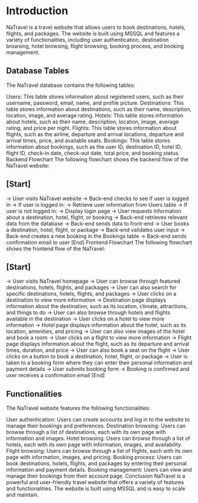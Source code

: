 # Introduction

NaTravel is a travel website that allows users to book destinations, hotels, flights, and packages. The website is built using MSSQL and features a variety of functionalities, including user authentication, destination browsing, hotel browsing, flight browsing, booking process, and booking management.

## Database Tables

The NaTravel database contains the following tables:

Users: This table stores information about registered users, such as their username, password, email, name, and profile picture.
Destinations: This table stores information about destinations, such as their name, description, location, image, and average rating.
Hotels: This table stores information about hotels, such as their name, description, location, image, average rating, and price per night.
Flights: This table stores information about flights, such as the airline, departure and arrival locations, departure and arrival times, price, and available seats.
Bookings: This table stores information about bookings, such as the user ID, destination ID, hotel ID, flight ID, check-in date, check-out date, total price, and booking status.
Backend Flowchart
The following flowchart shows the backend flow of the NaTravel website:

## [Start]

-> User visits NaTravel website
-> Back-end checks to see if user is logged in
-> If user is logged in:
-> Retrieve user information from Users table
-> If user is not logged in:
-> Display login page
-> User requests information about a destination, hotel, flight, or booking
-> Back-end retrieves relevant data from the database
-> Back-end sends data to front-end
-> User books a destination, hotel, flight, or package
-> Back-end validates user input
-> Back-end creates a new booking in the Bookings table
-> Back-end sends confirmation email to user
[End]
Frontend Flowchart
The following flowchart shows the frontend flow of the NaTravel:

## [Start]

-> User visits NaTravel homepage
-> User can browse through featured destinations, hotels, flights, and packages
-> User can also search for specific destinations, hotels, flights, and packages
-> User clicks on a destination to view more information
-> Destination page displays information about the destination, such as its location, climate, attractions, and things to do
-> User can also browse through hotels and flights available in the destination
-> User clicks on a hotel to view more information
-> Hotel page displays information about the hotel, such as its location, amenities, and pricing
-> User can also view images of the hotel and book a room
-> User clicks on a flight to view more information
-> Flight page displays information about the flight, such as its departure and arrival times, duration, and price
-> User can also book a seat on the flight
-> User clicks on a button to book a destination, hotel, flight, or package
-> User is taken to a booking form where they can enter their personal information and payment details
-> User submits booking form
-> Booking is confirmed and user receives a confirmation email
[End]

## Functionalities

The NaTravel website features the following functionalities:

User authentication: Users can create accounts and log in to the website to manage their bookings and preferences.
Destination browsing: Users can browse through a list of destinations, each with its own page with information and images.
Hotel browsing: Users can browse through a list of hotels, each with its own page with information, images, and availability.
Flight browsing: Users can browse through a list of flights, each with its own page with information, images, and pricing.
Booking process: Users can book destinations, hotels, flights, and packages by entering their personal information and payment details.
Booking management: Users can view and manage their bookings from their account page.
Conclusion
NaTravel is a powerful and user-friendly travel website that offers a variety of features and functionalities. The website is built using MSSQL and is easy to scale and maintain.
